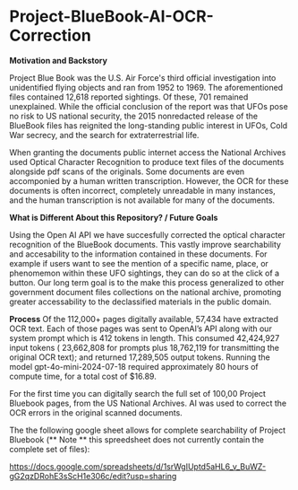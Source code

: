 # Project-BlueBook-AI-OCR-Correction


**Motivation and Backstory**

Project Blue Book was the U.S. Air Force's third official investigation into unidentified flying objects and ran from 1952 to 1969.
The aforementioned files contained 12,618 reported sightings.  Of these, 701 remained unexplained.
While the official conclusion of the report was that UFOs pose no risk to US national security,
the 2015 nonredacted release of the BlueBook files has reignited the
long-standing public interest in UFOs, Cold War secrecy, and the search for extraterrestrial life.

When granting the documents public internet access the National Archives used Optical Character Recognition to produce text files
of the documents alongside pdf scans of the originals.  Some documents are even accomponied by a human written transcription.
However, the OCR for these documents is often incorrect, completely unreadable in many instances, and the human transcription
is not available for many of the documents.


**What is Different About this Repository? / Future Goals**

Using the Open AI API we have succesfully corrected the optical character recognition of the BlueBook documents.
This vastly improve searchability and accesability to the information contained in these documents.
For example if users want to see the mention of a specific name, place, or phenomemon within these UFO sightings, they can do so at the click of a button.
Our long term goal is to the make this process generalized to other government document files collections on the national archive, promoting
greater accessability to the declassified materials in the public domain.

**Process**
Of the 112,000+ pages digitally available, 57,434 have extracted OCR text.   Each of those pages was sent to OpenAI’s API along with our system prompt which is 412 tokens in length.  This consumed 42,424,927 input tokens ( 23,662,808 for prompts plus 18,762,119 for transmitting the original OCR text); and returned 17,289,505 output tokens.  Running the model gpt-4o-mini-2024-07-18 required approximately 80 hours of compute time, for a total cost of $16.89.    


For the first time you can digitally search the full set of 100,00 Project Bluebook pages, from the US National Archives.  AI was used to correct the OCR errors in the original scanned documents. 

The the following google sheet allows for complete searchability of Project Bluebook (** Note ** this spreedsheet does not currently contain the complete set of files):

https://docs.google.com/spreadsheets/d/1srWgIUptd5aHL6_v_BuWZ-gG2qzDRohE3sScH1e306c/edit?usp=sharing
